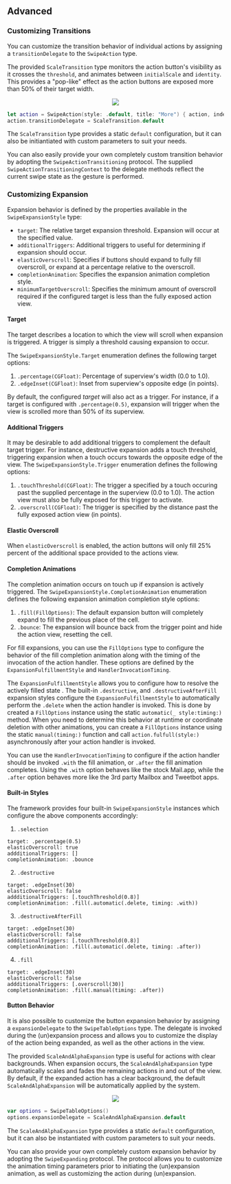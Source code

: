 ## Advanced

### Customizing Transitions

You can customize the transition behavior of individual actions by assigning a `transitionDelegate` to the `SwipeAction` type. 

The provided `ScaleTransition` type monitors the action button's visibility as it crosses the `threshold`, and animates between `initialScale` and `identity`.  This provides a "pop-like" effect as the action buttons are exposed more than 50% of their target width. 

<p align="center"><img src="https://raw.githubusercontent.com/jerkoch/SwipeCellKit/develop/Screenshots/Transition-Delegate.gif" /></p>

````swift
let action = SwipeAction(style: .default, title: "More") { action, indexPath in return }
action.transitionDelegate = ScaleTransition.default
````

The `ScaleTransition` type provides a static `default` configuration, but it can also be initiantiated with custom parameters to suit your needs.

You can also easily provide your own completely custom transition behavior by adopting the `SwipeActionTransitioning` protocol.  The supplied `SwipeActionTransitioningContext` to the delegate methods reflect the current swipe state as the gesture is performed.

### Customizing Expansion

Expansion behavior is defined by the properties available in the `SwipeExpansionStyle` type: 

* `target`: The relative target expansion threshold. Expansion will occur at the specified value.
* `additionalTriggers`: Additional triggers to useful for determining if expansion should occur.
* `elasticOverscroll`: Specifies if buttons should expand to fully fill overscroll, or expand at a percentage relative to the overscroll.
* `completionAnimation`: Specifies the expansion animation completion style.
* `minimumTargetOverscroll`: Specifies the minimum amount of overscroll required if the configured target is less than the fully exposed action view.

#### Target

The target describes a location to which the view will scroll when expansion is triggered. A trigger is simply a threshold causing expansion to occur.

The `SwipeExpansionStyle.Target` enumeration defines the following target options:

1. `.percentage(CGFloat)`: Percentage of superview's width (0.0 to 1.0).
2. `.edgeInset(CGFloat)`: Inset from superview's opposite edge (in points).

By default, the configured *target* will also act as a trigger. For instance, if a target is configured with `.percentage(0.5)`, expansion will trigger when the view is scrolled more than 50% of its superview. 

#### Additional Triggers 

It may be desirable to add additional triggers to complement the default target trigger. For instance, destructive expansion adds a touch threshold, triggering expansion when a touch occurs towards the opposite edge of the view. The `SwipeExpansionStyle.Trigger` enumeration defines the following options:

1. `.touchThreshold(CGFloat)`: The trigger a specified by a touch occuring past the supplied percentage in the superview (0.0 to 1.0). The action view must also be fully exposed for this trigger to activate.
2. `.overscroll(CGFloat)`: The trigger is specified by the distance past the fully exposed action view (in points).

#### Elastic Overscroll

When `elasticOverscroll` is enabled, the action buttons will only fill 25% percent of the additional space provided to the actions view.  

#### Completion Animations

The completion animation occurs on touch up if expansion is actively triggered. The `SwipeExpansionStyle.CompletionAnimation` enumeration defines the following expansion animation completion style options:

1. `.fill(FillOptions)`: The default expansion button will completely expand to fill the previous place of the cell. 
2. `.bounce`: The expansion will bounce back from the trigger point and hide the action view, resetting the cell.

For fill expansions, you can use the `FillOptions` type to configure the behavior of the fill completion animation along with the timing of the invocation of the action handler. These options are defined by the `ExpansionFulfillmentStyle` and `HandlerInvocationTiming`. 

The `ExpansionFulfillmentStyle` allows you to configure how to resolve the actively filled state . The built-in `.destructive`, and `.destructiveAfterFill` expansion styles configure the `ExpansionFulfillmentStyle` to automatically perform the `.delete` when the action handler is invoked. This is done by created a `FillOptions` instance using the static `automatic(_ style:timing:)` method.  When you need to determine this behavior at runtime or coordinate deletion with other animations, you can create a `FillOptions` instance using the static `manual(timing:)` function and call `action.fulfull(style:)` asynchronously after your action handler is invoked.

You can use the `HandlerInvocationTiming` to configure if the action handler should be invoked `.with` the fill animation, or `.after` the fill animation completes.  Using the `.with` option behaves like the stock Mail.app, while the `.after` option behaves more like the 3rd party Mailbox and Tweetbot apps.

#### Built-in Styles

The framework provides four built-in `SwipeExpansionStyle` instances which configure the above components accordingly:

1. `.selection`

```
target: .percentage(0.5)
elasticOverscroll: true
addditionalTriggers: []
completionAnimation: .bounce
```

2. `.destructive`

```
target: .edgeInset(30)
elasticOverscroll: false
addditionalTriggers: [.touchThreshold(0.8)]
completionAnimation: .fill(.automatic(.delete, timing: .with))
```

3. `.destructiveAfterFill`

```
target: .edgeInset(30)
elasticOverscroll: false
addditionalTriggers: [.touchThreshold(0.8)]
completionAnimation: .fill(.automatic(.delete, timing: .after))
```

4. `.fill`

```
target: .edgeInset(30)
elasticOverscroll: false
addditionalTriggers: [.overscroll(30)]
completionAnimation: .fill(.manual(timing: .after))
```

#### Button Behavior

It is also possible to customize the button expansion behavior by assigning a `expansionDelegate` to the `SwipeTableOptions` type. The delegate is invoked during the (un)expansion process and allows you to customize the display of the action being expanded, as well as the other actions in the view. 

The provided `ScaleAndAlphaExpansion` type is useful for actions with clear backgrounds. When expansion occurs, the `ScaleAndAlphaExpansion` type automatically scales and fades the remaining actions in and out of the view. By default, if the expanded action has a clear background, the default `ScaleAndAlphaExpansion` will be automatically applied by the system.

<p align="center"><img src="https://raw.githubusercontent.com/jerkoch/SwipeCellKit/develop/Screenshots/Expansion-Delegate.gif" /></p>

````swift
var options = SwipeTableOptions()
options.expansionDelegate = ScaleAndAlphaExpansion.default
````

The `ScaleAndAlphaExpansion` type provides a static `default` configuration, but it can also be instantiated with custom parameters to suit your needs.

You can also provide your own completely custom expansion behavior by adopting the `SwipeExpanding` protocol. The protocol allows you to customize the animation timing parameters prior to initiating the (un)expansion animation, as well as customizing the action during (un)expansion.
